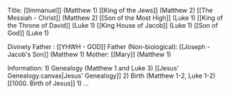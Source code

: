 Title:
	[[Immanuel]] (Matthew 1)
	[[King of the Jews]] (Matthew 2)
	[[The Messiah - Christ]] (Matthew 2)
	[[Son of the Most High]] (Luke 1)
	[[King of the Throne of David]] (Luke 1)
	[[King House of Jacob]] (Luke 1)
	[[Son of God]] (Luke 1)

Divinely Father : [[YHWH - GOD]]
Father (Non-biological): [[Joseph - Jacob's Son]] (Matthew 1)
Mother: [[Mary]] (Matthew 1)

Information:
	1) Genealogy (Matthew 1 and Luke 3)
		[[Jesus' Genealogy.canvas|Jesus' Genealogy]]
	2) Birth (Matthew 1-2, Luke 1-2)
		[[1000. Birth of Jesus]]
	1) ...
